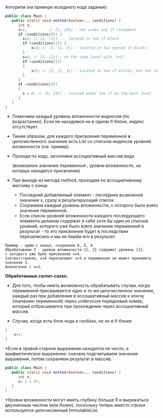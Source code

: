 Алгоритм (на примере исходного кода задания):

```java
public class Main { 
   public static void method(boolean... conditions) { 
      int x;
      x=1;          // [1, {0}] - not under any if statement
      if (conditions[0]) {
        x=2; // [2, {1}]  -  located in one if-block
        if (conditions[1]) {
            x=3; // [3, {1, 2}] - located in two opened if-blocks
        }
        x=4; // [4, {1}] - on the same level with 'x=2'
        if (conditions[2])
        {
            x=5; // [5, {1, 3}] - located in two if-blocks, but not in the same as 'x=3'
        }
      }
      if (conditions[3])
      {
        x = 6; // [6, {4}] - located under one if on the main level
      }
   }
}
```
* Помечаем каждый уровень вложенности индексом (по возрастанию).
Если не находимся ни в одном if-блоке, индекс отсутствует.
  

* Таким образом, для
   каждого присвоения переменной **х** целочисленного значения есть List со списком индексов уровней вложенности (см. пример).
  

* Проходя по коду, заполняем ассоциативный массив вида 
  
   (возможное значение переменной ; уровни вложенности, на которых находится присвоение)
  

* При выходе из метода method, проходим по ассоциативному массиву с конца
   * Последний добавленный элемент - последнее возможное значение х, сразу в результирующий список.
   * Сохраняем каждый уровень вложенности, с которого было взято значение переменной.
   * Если список уровней вложенности каждого последующего элемента целиком содержат в себе хотя бы один из списков уровней, которого уже было взято значение переменной в результат - то это присвоение будет в последствии перезаписано и мы не берём его в результат. 
```     
Пример - идём с конца, сохранили 6, 5, 4. 
Обрабатываем 3 - уровни вложенности {1, 2} содержат уровень {1}, 
с которого уже было присвоение x=4. 
Соответственно, x=4 перезапишет x=3 и переменная не может принимать значение 3. 
Аналогично с x=2.
```

**Обработанные corner-cases:**
* Для того, чтобы иметь возможность обрабатывать случаи, когда переменной
присваивается одно и то же целочисленное значение, каждый раз при добавлении в ассоциативный массив
  к ключу (значению переменной) через underscore порядковый номер, который отбрасывается 
  при прохождении через ассоциативный массив.
  

* Случаи, когда есть блок кода в скобках, но не в if-блоке:
```java
{
    x=1;
}
```



*Если в правой стороне выражения находится не число, а арифметическое выражение:
cначала подсчитываем значения выражения, потом сохраняем результат в массив.
```java
public class Main { 
   public static void method(boolean... conditions) { 
      int x;
      x= 1 + 55;     
   }
}
```

*Уровни вложенности могут иметь глубину больше 9 и выражаться двузначным числом (или более), поскольку теперь вместо строки используется целочисленный ImmutableList.
